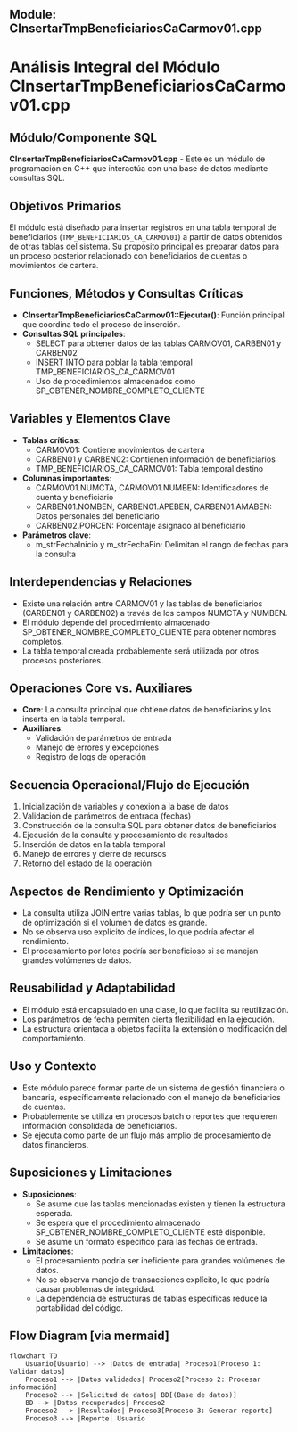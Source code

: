 ## Module: CInsertarTmpBeneficiariosCaCarmov01.cpp
# Análisis Integral del Módulo CInsertarTmpBeneficiariosCaCarmov01.cpp

## Módulo/Componente SQL
**CInsertarTmpBeneficiariosCaCarmov01.cpp** - Este es un módulo de programación en C++ que interactúa con una base de datos mediante consultas SQL.

## Objetivos Primarios
El módulo está diseñado para insertar registros en una tabla temporal de beneficiarios (`TMP_BENEFICIARIOS_CA_CARMOV01`) a partir de datos obtenidos de otras tablas del sistema. Su propósito principal es preparar datos para un proceso posterior relacionado con beneficiarios de cuentas o movimientos de cartera.

## Funciones, Métodos y Consultas Críticas
- **CInsertarTmpBeneficiariosCaCarmov01::Ejecutar()**: Función principal que coordina todo el proceso de inserción.
- **Consultas SQL principales**:
  - SELECT para obtener datos de las tablas CARMOV01, CARBEN01 y CARBEN02
  - INSERT INTO para poblar la tabla temporal TMP_BENEFICIARIOS_CA_CARMOV01
  - Uso de procedimientos almacenados como SP_OBTENER_NOMBRE_COMPLETO_CLIENTE

## Variables y Elementos Clave
- **Tablas críticas**:
  - CARMOV01: Contiene movimientos de cartera
  - CARBEN01 y CARBEN02: Contienen información de beneficiarios
  - TMP_BENEFICIARIOS_CA_CARMOV01: Tabla temporal destino
- **Columnas importantes**:
  - CARMOV01.NUMCTA, CARMOV01.NUMBEN: Identificadores de cuenta y beneficiario
  - CARBEN01.NOMBEN, CARBEN01.APEBEN, CARBEN01.AMABEN: Datos personales del beneficiario
  - CARBEN02.PORCEN: Porcentaje asignado al beneficiario
- **Parámetros clave**:
  - m_strFechaInicio y m_strFechaFin: Delimitan el rango de fechas para la consulta

## Interdependencias y Relaciones
- Existe una relación entre CARMOV01 y las tablas de beneficiarios (CARBEN01 y CARBEN02) a través de los campos NUMCTA y NUMBEN.
- El módulo depende del procedimiento almacenado SP_OBTENER_NOMBRE_COMPLETO_CLIENTE para obtener nombres completos.
- La tabla temporal creada probablemente será utilizada por otros procesos posteriores.

## Operaciones Core vs. Auxiliares
- **Core**: La consulta principal que obtiene datos de beneficiarios y los inserta en la tabla temporal.
- **Auxiliares**: 
  - Validación de parámetros de entrada
  - Manejo de errores y excepciones
  - Registro de logs de operación

## Secuencia Operacional/Flujo de Ejecución
1. Inicialización de variables y conexión a la base de datos
2. Validación de parámetros de entrada (fechas)
3. Construcción de la consulta SQL para obtener datos de beneficiarios
4. Ejecución de la consulta y procesamiento de resultados
5. Inserción de datos en la tabla temporal
6. Manejo de errores y cierre de recursos
7. Retorno del estado de la operación

## Aspectos de Rendimiento y Optimización
- La consulta utiliza JOIN entre varias tablas, lo que podría ser un punto de optimización si el volumen de datos es grande.
- No se observa uso explícito de índices, lo que podría afectar el rendimiento.
- El procesamiento por lotes podría ser beneficioso si se manejan grandes volúmenes de datos.

## Reusabilidad y Adaptabilidad
- El módulo está encapsulado en una clase, lo que facilita su reutilización.
- Los parámetros de fecha permiten cierta flexibilidad en la ejecución.
- La estructura orientada a objetos facilita la extensión o modificación del comportamiento.

## Uso y Contexto
- Este módulo parece formar parte de un sistema de gestión financiera o bancaria, específicamente relacionado con el manejo de beneficiarios de cuentas.
- Probablemente se utiliza en procesos batch o reportes que requieren información consolidada de beneficiarios.
- Se ejecuta como parte de un flujo más amplio de procesamiento de datos financieros.

## Suposiciones y Limitaciones
- **Suposiciones**:
  - Se asume que las tablas mencionadas existen y tienen la estructura esperada.
  - Se espera que el procedimiento almacenado SP_OBTENER_NOMBRE_COMPLETO_CLIENTE esté disponible.
  - Se asume un formato específico para las fechas de entrada.
- **Limitaciones**:
  - El procesamiento podría ser ineficiente para grandes volúmenes de datos.
  - No se observa manejo de transacciones explícito, lo que podría causar problemas de integridad.
  - La dependencia de estructuras de tablas específicas reduce la portabilidad del código.
## Flow Diagram [via mermaid]
```mermaid
flowchart TD
    Usuario[Usuario] --> |Datos de entrada| Proceso1[Proceso 1: Validar datos]
    Proceso1 --> |Datos validados| Proceso2[Proceso 2: Procesar información]
    Proceso2 --> |Solicitud de datos| BD[(Base de datos)]
    BD --> |Datos recuperados| Proceso2
    Proceso2 --> |Resultados| Proceso3[Proceso 3: Generar reporte]
    Proceso3 --> |Reporte| Usuario
```
